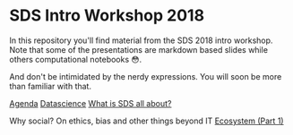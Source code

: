 # SDS Intro Workshop 2018

In this repository you'll find material from the SDS 2018 intro workshop. Note that some of the presentations are markdown based slides while others computational notebooks 😳.

And don't be intimidated by the nerdy expressions. You will soon be more than familiar with that.

[Agenda](https://rawgit.com/SDS-AAU/Intro-2018/master/slides/agenda.html)
[Datascience](https://rawgit.com/SDS-AAU/Intro-2018/master/slides/datascience.html)
[What is SDS all about?](https://rawgit.com/SDS-AAU/Intro-2018/master/slides/sds_structure.html)

Why social? On ethics, bias and other things beyond IT
[Ecosystem (Part 1)](https://rawgit.com/SDS-AAU/Intro-2018/master/slides/ecosystem1.html)

